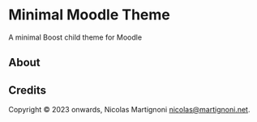 # Minimal Moodle Theme

A minimal Boost child theme for Moodle

## About

## Credits

Copyright © 2023 onwards, Nicolas Martignoni nicolas@martignoni.net.
